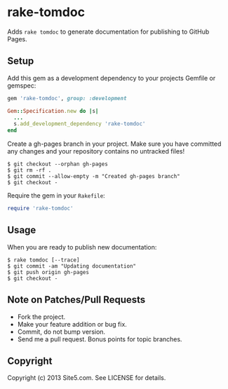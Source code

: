 # rake-tomdoc

Adds `rake tomdoc` to generate documentation for publishing to GitHub Pages.

## Setup

Add this gem as a development dependency to your projects Gemfile or gemspec:

```ruby
gem 'rake-tomdoc', group: :development

Gem::Specification.new do |s|
  ...
  s.add_development_dependency 'rake-tomdoc'
end
```

Create a gh-pages branch in your project. Make sure you have committed any
changes and your repository contains no untracked files!

```
$ git checkout --orphan gh-pages
$ git rm -rf .
$ git commit --allow-empty -m "Created gh-pages branch"
$ git checkout -
```

Require the gem in your `Rakefile`:

```ruby
require 'rake-tomdoc'
```

## Usage

When you are ready to publish new documentation:

```
$ rake tomdoc [--trace]
$ git commit -am "Updating documentation"
$ git push origin gh-pages
$ git checkout -
```

## Note on Patches/Pull Requests

* Fork the project.
* Make your feature addition or bug fix.
* Commit, do not bump version.
* Send me a pull request. Bonus points for topic branches.

## Copyright

Copyright (c) 2013 Site5.com. See LICENSE for details.
